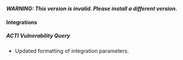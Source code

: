 ***WARNING: This version is invalid. Please install a different version.***


#### Integrations
##### ACTI Vulnerability Query
- Updated formatting of integration parameters.
